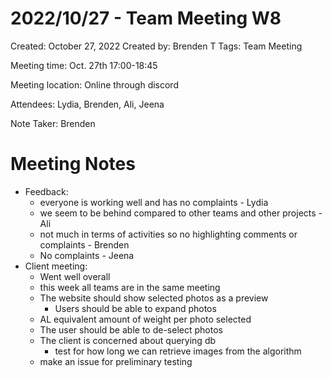 # 2022/10/27 - Team Meeting W8

Created: October 27, 2022
Created by: Brenden T
Tags: Team Meeting

Meeting time: Oct. 27th 17:00-18:45

Meeting location: Online through discord

Attendees: Lydia, Brenden, Ali, Jeena

Note Taker: Brenden

# Meeting Notes

- Feedback:
    - everyone is working well and has no complaints - Lydia
    - we seem to be behind compared to other teams and other projects - Ali
    - not much in terms of activities so no highlighting comments or complaints - Brenden
    - No complaints - Jeena
- Client meeting:
    - Went well overall
    - this week all teams are in the same meeting
    - The website should show selected photos as a preview
        - Users should be able to expand photos
    - AL equivalent amount of weight per photo selected
    - The user should be able to de-select photos
    - The client is concerned about querying db
        - test for how long we can retrieve images from the algorithm
    - make an issue for preliminary testing
